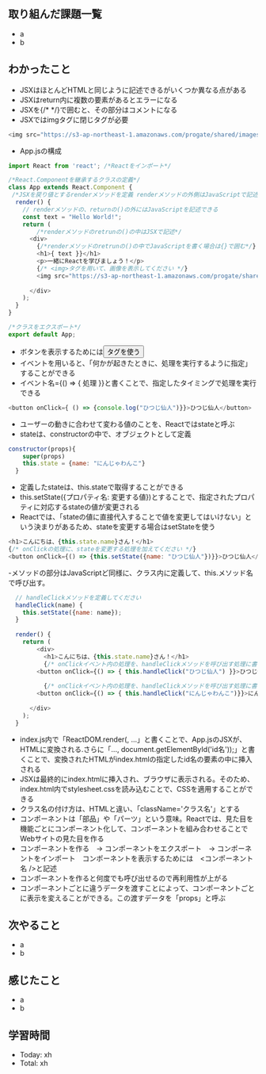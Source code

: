 ## 取り組んだ課題一覧
- a
- b
## わかったこと
- JSXはほとんどHTMLと同じように記述できるがいくつか異なる点がある
- JSXはreturn内に複数の要素があるとエラーになる
- JSXを{/* */}で囲むと、その部分はコメントになる
- JSXではimgタグに閉じタグが必要
```javascript:test.js
<img src="https://s3-ap-northeast-1.amazonaws.com/progate/shared/images/lesson/react/ninjawanko.png" />
```
- App.jsの構成
```javascript:test.js
import React from 'react'; /*Reactをインポート*/

/*React.Componentを継承するクラスの定義*/
class App extends React.Component {
 /*JSXを戻り値とするrenderメソッドを定義 renderメソッドの外側はJavaScriptで記述*/
  render() {
    // renderメソッドの、returnの()の外にはJavaScriptを記述できる
    const text = "Hello World!";
    return (
        /*renderメソッドのretrunの()の中はJSXで記述*/
      <div>
        {/*renderメソッドのretrunの()の中でJavaScriptを書く場合は{}で囲む*/}
        <h1>{ text }}</h1>
        <p>一緒にReactを学びましょう！</p>
        {/* <img>タグを用いて、画像を表示してください */}
        <img src="https://s3-ap-northeast-1.amazonaws.com/progate/shared/images/lesson/react/ninjawanko.png" />
        
      </div>
    );
  }
}

/*クラスをエクスポート*/
export default App;
```
- ボタンを表示するためには<button>タグを使う
- イベントを用いると、「何かが起きたときに、処理を実行するように指定」することができる
- イベント名={() => { 処理 }}と書くことで、指定したタイミングで処理を実行できる
```javascript:test.js
<button onClick={ () => {console.log("ひつじ仙人")}}>ひつじ仙人</button>
```
- ユーザーの動きに合わせて変わる値のことを、Reactではstateと呼ぶ
- stateは、constructorの中で、オブジェクトとして定義
```javascript:test.js
constructor(props){
    super(props)
    this.state = {name: "にんじゃわんこ"}
  }
```
- 定義したstateは、this.stateで取得することができる
- this.setState({プロパティ名: 変更する値})とすることで、指定されたプロパティに対応するstateの値が変更される
- Reactでは、「stateの値に直接代入することで値を変更してはいけない」という決まりがあるため、stateを変更する場合はsetStateを使う
```javascript:test.js
<h1>こんにちは、{this.state.name}さん！</h1>
{/* onClickの処理に、stateを変更する処理を加えてください */}
<button onClick={() => {this.setState({name: "ひつじ仙人"})}}>ひつじ仙人</button>
```
-メソッドの部分はJavaScriptど同様に、クラス内に定義して、this.メソッド名で呼び出す。
```javascript:test.js
  // handleClickメソッドを定義してください
  handleClick(name) {
    this.setState({name: name});
  }
  
  render() {
    return (
    	<div>
    	  <h1>こんにちは、{this.state.name}さん！</h1>
    	  {/* onClickイベント内の処理を、handleClickメソッドを呼び出す処理に書き換えてください*/}
        <button onClick={() => { this.handleClick("ひつじ仙人") }}>ひつじ仙人</button>
        
    	  {/* onClickイベント内の処理を、handleClickメソッドを呼び出す処理に書き換えてください*/}
        <button onClick={() => { this.handleClick("にんじゃわんこ")}}>にんじゃわんこ</button>
        
      </div>
    );
  }
```
- index.js内で「ReactDOM.render(<App />, ...」と書くことで、App.jsのJSXが、HTMLに変換される.さらに「..., document.getElementById('id名'));」と書くことで、変換されたHTMLがindex.htmlの指定したid名の要素の中に挿入される
- JSXは最終的にindex.htmlに挿入され、ブラウザに表示される。そのため、index.html内でstylesheet.cssを読み込むことで、CSSを適用することができる
- クラス名の付け方は、HTMLと違い、「className='クラス名'」とする
- コンポーネントは「部品」や「パーツ」という意味。Reactでは、見た目を機能ごとにコンポーネント化して、コンポーネントを組み合わせることでWebサイトの見た目を作る
- コンポーネントを作る　→ コンポーネントをエクスポート　→ コンポーネントをインポート　コンポーネントを表示するためには　<コンポーネント名 />と記述
- コンポーネントを作ると何度でも呼び出せるので再利用性が上がる
- コンポーネントごとに違うデータを渡すことによって、コンポーネントごとに表示を変えることができる。この渡すデータを「props」と呼ぶ
## 次やること
- a
- b
## 感じたこと
- a
- b
## 学習時間
- Today: xh
- Total: xh
